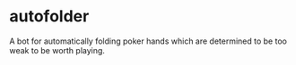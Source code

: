# autofolder
A bot for automatically folding poker hands which are determined to be too weak to be worth playing.

